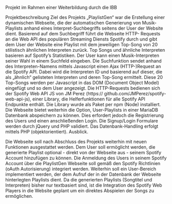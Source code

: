 Projekt im Rahmen einer Weiterbildung durch die IBB

Projektbeschreibung
Ziel des Projekts „PlaylistGen“ war die Erstellung einer dynamischen Webseite, die der automatischen Generierung von Musik-Playlists anhand eines Interpret-Suchbegriffs seitens der User der Website dient. 
Basierend auf dem Suchbegriff führt die Webseite HTTP- Requests an die Web API des populären Streaming Diensts Spotify durch und gibt dem User der Website eine Playlist mit dem jeweiligen Top-Song von 20 stilistisch ähnlichen Interpreten zurück. 
Top Songs und ähnliche Interpreten basieren auf Spotify’s Statistiken.
Der User kann einen Musik-Interpreten seiner Wahl in einem Suchfeld eingeben. Die Suchfunktion sendet anhand des Interpreten-Namens mittels Javascript einen Ajax (HTTP-)Request an die Spotify API. 
Dabei wird die Interpreten ID und basierend auf dieser, die als „ähnlich“ gelisteten Interpreten und deren Top-Song ermittelt. Diese 20 Top-Songs werden per Javascript in das DOM (Document Object Model) eingefügt und so dem User angezeigt. 
Die HTTP-Requests bedienen sich der Spotify Web API JS von JM Perez (https:// github.com/JMPerez/spotify-web-api-js), einer Library, die Helferfunktionen für alle Spotify API Endpunkte enthält. Die Library wurde als Paket per npm (Node) installiert.
Die Webseite bietet weiterhin die Option, User-Playlists in einer MariaDB Datenbank abspeichern zu können. Dies erfordert jedoch die Registrierung des Users und einen anschließenden Login. 
Die Signup/Login Formulare werden durch jQuery und PHP validiert. Das Datenbank-Handling erfolgt mittels PHP (objektorientiert).
Ausblick.

Die Webseite soll nach Abschluss des Projekts weiterhin mit neuen Funktionen ausgestattet werden. 
Dem User soll ermöglicht werden, die generierte Playlist optional - direkt von der Webseite aus - seinem Spotify Account hinzufügen zu können. 
Die Anmeldung des Users in seinem Spotify Account über die PlaylistGen Webseite soll gemäß den Spotify Richtlinien (oAuth Autorisierung) integriert werden. 
Weiterhin soll ein User-Bereich implementiert werden, der dem Aufruf der in der Datenbank der Webseite hinterlegten Playlists dient. 
Da die generierten Playlists (Songtitel und Interpreten) bisher nur textbasiert sind, ist die Integration des Spotify Web Players in die Website geplant um ein direktes Abspielen der Songs zu ermöglichen.
